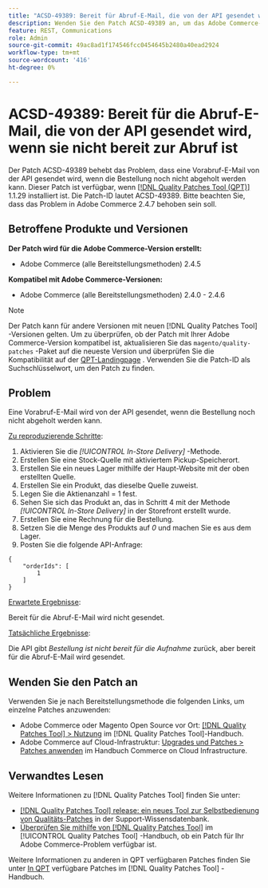 ```yaml
---
title: "ACSD-49389: Bereit für Abruf-E-Mail, die von der API gesendet wird, wenn sie nicht bereit für Abruf ist"
description: Wenden Sie den Patch ACSD-49389 an, um das Adobe Commerce-Problem zu beheben, bei dem eine für die Abruf-E-Mail bereite E-Mail von der API gesendet wird, wenn die Bestellung nicht bereit zur Abholung ist.
feature: REST, Communications
role: Admin
source-git-commit: 49ac8ad1f174546fcc0454645b2480a40ead2924
workflow-type: tm+mt
source-wordcount: '416'
ht-degree: 0%

---
```


# ACSD-49389: Bereit für die Abruf-E-Mail, die von der API gesendet wird, wenn sie nicht bereit zur Abruf ist

Der Patch ACSD-49389 behebt das Problem, dass eine Vorabruf-E-Mail von der API gesendet wird, wenn die Bestellung noch nicht abgeholt werden kann. Dieser Patch ist verfügbar, wenn [[!DNL Quality Patches Tool (QPT)]](https://experienceleague.adobe.com/en/docs/commerce-knowledge-base/kb/announcements/commerce-announcements/magento-quality-patches-released-new-tool-to-self-serve-quality-patches) 1.1.29 installiert ist. Die Patch-ID lautet ACSD-49389. Bitte beachten Sie, dass das Problem in Adobe Commerce 2.4.7 behoben sein soll.

## Betroffene Produkte und Versionen

**Der Patch wird für die Adobe Commerce-Version erstellt:**

* Adobe Commerce (alle Bereitstellungsmethoden) 2.4.5

**Kompatibel mit Adobe Commerce-Versionen:**

* Adobe Commerce (alle Bereitstellungsmethoden) 2.4.0 - 2.4.6

>[!NOTE]
>
>Der Patch kann für andere Versionen mit neuen [!DNL Quality Patches Tool] -Versionen gelten. Um zu überprüfen, ob der Patch mit Ihrer Adobe Commerce-Version kompatibel ist, aktualisieren Sie das `magento/quality-patches` -Paket auf die neueste Version und überprüfen Sie die Kompatibilität auf der [QPT-Landingpage](https://experienceleague.adobe.com/tools/commerce-quality-patches/index.html) . Verwenden Sie die Patch-ID als Suchschlüsselwort, um den Patch zu finden.

## Problem

Eine Vorabruf-E-Mail wird von der API gesendet, wenn die Bestellung noch nicht abgeholt werden kann.

<u>Zu reproduzierende Schritte</u>:

1. Aktivieren Sie die *[!UICONTROL In-Store Delivery]* -Methode.
1. Erstellen Sie eine Stock-Quelle mit aktiviertem Pickup-Speicherort.
1. Erstellen Sie ein neues Lager mithilfe der Haupt-Website mit der oben erstellten Quelle.
1. Erstellen Sie ein Produkt, das dieselbe Quelle zuweist.
1. Legen Sie die Aktienanzahl = 1 fest.
1. Sehen Sie sich das Produkt an, das in Schritt 4 mit der Methode *[!UICONTROL In-Store Delivery]* in der Storefront erstellt wurde.
1. Erstellen Sie eine Rechnung für die Bestellung.
1. Setzen Sie die Menge des Produkts auf *0* und machen Sie es aus dem Lager.
1. Posten Sie die folgende API-Anfrage:

```
{
    "orderIds": [
        1
    ]
}
```

<u>Erwartete Ergebnisse</u>:

Bereit für die Abruf-E-Mail wird nicht gesendet.

<u>Tatsächliche Ergebnisse</u>:

Die API gibt *Bestellung ist nicht bereit für die Aufnahme* zurück, aber bereit für die Abruf-E-Mail wird gesendet.

## Wenden Sie den Patch an

Verwenden Sie je nach Bereitstellungsmethode die folgenden Links, um einzelne Patches anzuwenden:

* Adobe Commerce oder Magento Open Source vor Ort: [[!DNL Quality Patches Tool] > Nutzung](https://experienceleague.adobe.com/docs/commerce-operations/tools/quality-patches-tool/usage.html) im [!DNL Quality Patches Tool]-Handbuch.
* Adobe Commerce auf Cloud-Infrastruktur: [Upgrades und Patches > Patches anwenden](https://experienceleague.adobe.com/docs/commerce-cloud-service/user-guide/develop/upgrade/apply-patches.html) im Handbuch Commerce on Cloud Infrastructure.

## Verwandtes Lesen

Weitere Informationen zu [!DNL Quality Patches Tool] finden Sie unter:

* [[!DNL Quality Patches Tool] release: ein neues Tool zur Selbstbedienung von Qualitäts-Patches](https://experienceleague.adobe.com/en/docs/commerce-knowledge-base/kb/announcements/commerce-announcements/magento-quality-patches-released-new-tool-to-self-serve-quality-patches) in der Support-Wissensdatenbank.
* [Überprüfen Sie mithilfe von  [!DNL Quality Patches Tool]](/help/tools/quality-patches-tool/patches-available-in-qpt/check-patch-for-magento-issue-with-magento-quality-patches.md) im [!UICONTROL Quality Patches Tool] -Handbuch, ob ein Patch für Ihr Adobe Commerce-Problem verfügbar ist.


Weitere Informationen zu anderen in QPT verfügbaren Patches finden Sie unter [In QPT](https://experienceleague.adobe.com/tools/commerce-quality-patches/index.html) verfügbare Patches im [!DNL Quality Patches Tool] -Handbuch.
